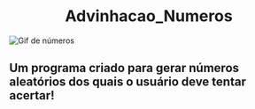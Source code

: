 <h1 align="center">Advinhacao_Numeros</h1>

![Gif de números](https://github.com/Celso1404/Advinhacao_Numeros/assets/98421039/33508ab2-4e02-47ca-960f-10b71e25c314)
<h2>Um programa criado para gerar números aleatórios dos quais o usuário deve tentar acertar!</h2>
